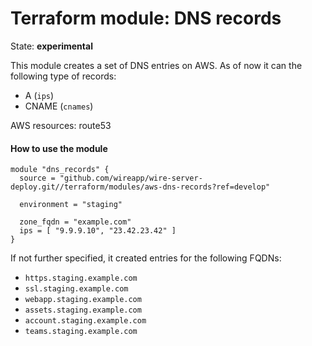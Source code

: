 Terraform module: DNS records
=============================

State: __experimental__

This module creates a set of DNS entries on AWS. As of now it can the following type of records:

* A (`ips`)
* CNAME (`cnames`)

AWS resources: route53


#### How to use the module

```hcl
module "dns_records" {
  source = "github.com/wireapp/wire-server-deploy.git//terraform/modules/aws-dns-records?ref=develop"
  
  environment = "staging"

  zone_fqdn = "example.com"
  ips = [ "9.9.9.10", "23.42.23.42" ]
}
```

If not further specified, it created entries for the following FQDNs:

* `https.staging.example.com`
* `ssl.staging.example.com`
* `webapp.staging.example.com`
* `assets.staging.example.com`
* `account.staging.example.com`
* `teams.staging.example.com`
